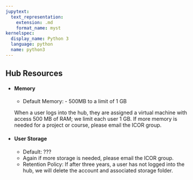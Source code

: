 ```yaml
---
jupytext:
  text_representation:
    extension: .md
    format_name: myst
kernelspec:
  display_name: Python 3
  language: python
  name: python3
---
```


## Hub Resources
  - #### Memory
    - Default Memory: - 500MB to a limit of 1 GB

    When a user logs into the hub, they are assigned a virtual machine with access 500 MB of RAM; we limit each user 1 GB. If more memory is needed for a project or course, please email the ICOR group.
  
  - #### User Storage
    - Default: ???
    - Again if more storage is needed, please email the ICOR group.
    - Retention Policy: If after three years, a user has not logged into the hub, we will delete the account and associated storage folder.
